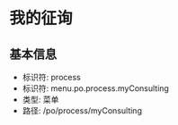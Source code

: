 # 我的征询

## 基本信息

- 标识符: process
- 标识符: menu.po.process.myConsulting
- 类型: 菜单
- 路径: /po/process/myConsulting
